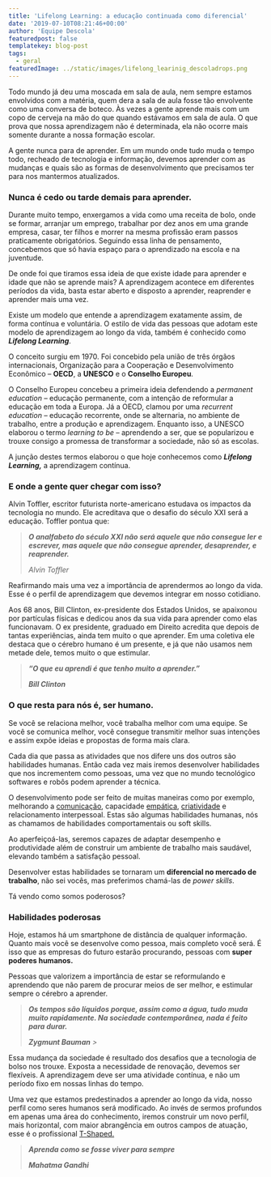 ```yaml
---
title: 'Lifelong Learning: a educação continuada como diferencial'
date: '2019-07-10T08:21:46+00:00'
author: 'Equipe Descola'
featuredpost: false
templatekey: blog-post
tags:
  - geral
featuredImage: ../static/images/lifelong_learinig_descoladrops.png
---
```


Todo mundo já deu uma moscada em sala de aula, nem sempre estamos envolvidos com a matéria, quem dera a sala de aula fosse tão envolvente como uma conversa de boteco. Às vezes a gente aprende mais com um copo de cerveja na mão do que quando estávamos em sala de aula. O que prova que nossa aprendizagem não é determinada, ela não ocorre mais somente durante a nossa formação escolar.

A gente nunca para de aprender. Em um mundo onde tudo muda o tempo todo, recheado de tecnologia e informação, devemos aprender com as mudanças e quais são as formas de desenvolvimento que precisamos ter para nos mantermos atualizados.

### **Nunca é cedo ou tarde demais para aprender.**

Durante muito tempo, enxergamos a vida como uma receita de bolo, onde se formar, arranjar um emprego, trabalhar por dez anos em uma grande empresa, casar, ter filhos e morrer na mesma profissão eram passos praticamente obrigatórios. Seguindo essa linha de pensamento, concebemos que só havia espaço para o aprendizado na escola e na juventude.

De onde foi que tiramos essa ideia de que existe idade para aprender e idade que não se aprende mais? A aprendizagem acontece em diferentes períodos da vida, basta estar aberto e disposto a aprender, reaprender e aprender mais uma vez.

Existe um modelo que entende a aprendizagem exatamente assim, de forma contínua e voluntária. O estilo de vida das pessoas que adotam este modelo de aprendizagem ao longo da vida, também é conhecido como **_Lifelong Learning_**.

O conceito surgiu em 1970. Foi concebido pela união de três órgãos internacionais, Organização para a Cooperação e Desenvolvimento Econômico – **OECD**, a **UNESCO** e o **Conselho Europeu**.

O Conselho Europeu concebeu a primeira ideia defendendo a _permanent education_ – educação permanente, com a intenção de reformular a educação em toda a Europa. Já a OECD, clamou por uma _recurrent education_ – educação recorrente, onde se alternaria, no ambiente de trabalho, entre a produção e aprendizagem. Enquanto isso, a UNESCO elaborou o termo _learning to be_ – aprendendo a ser, que se popularizou e trouxe consigo a promessa de transformar a sociedade, não só as escolas.

A junção destes termos elaborou o que hoje conhecemos como **_Lifelong Learning,_** a aprendizagem contínua.

### **E onde a gente quer chegar com isso?**

Alvin Toffler, escritor futurista norte-americano estudava os impactos da tecnologia no mundo. Ele acreditava que o desafio do século XXI será a educação. Toffler pontua que:

> **_O analfabeto do século XXI não será aquele que não consegue ler e escrever, mas aquele que não consegue aprender, desaprender, e reaprender._**
>
> <cite>Alvin Toffler</cite>

Reafirmando mais uma vez a importância de aprendermos ao longo da vida. Esse é o perfil de aprendizagem que devemos integrar em nosso cotidiano.

Aos 68 anos, Bill Clinton, ex-presidente dos Estados Unidos, se apaixonou por partículas físicas e dedicou anos da sua vida para aprender como elas funcionavam. O ex presidente, graduado em Direito acredita que depois de tantas experiências, ainda tem muito o que aprender. Em uma coletiva ele destaca que o cérebro humano é um presente, e já que não usamos nem metade dele, temos muito o que estimular.

> **_“O que eu aprendi é que tenho muito a aprender.”_**
>
> <cite>**_Bill Clinton_** </cite>

### **O que resta para nós é, ser humano.**

Se você se relaciona melhor, você trabalha melhor com uma equipe. Se você se comunica melhor, você consegue transmitir melhor suas intenções e assim expõe ideias e propostas de forma mais clara.

Cada dia que passa as atividades que nos difere uns dos outros são habilidades humanas. Então cada vez mais iremos desenvolver habilidades que nos incrementem como pessoas, uma vez que no mundo tecnológico softwares e robôs podem aprender a técnica.

O desenvolvimento pode ser feito de muitas maneiras como por exemplo, melhorando a [comunicação](https://descola.org/curso/comunicacao-nao-violenta), capacidade [empática](https://descola.org/curso/empatia), [criatividade](https://descola.org/curso/desbloqueio-criativo) e relacionamento interpessoal. Estas são algumas habilidades humanas, nós as chamamos de habilidades comportamentais ou soft skills.

Ao aperfeiçoá-las, seremos capazes de adaptar desempenho e produtividade além de construir um ambiente de trabalho mais saudável, elevando também a satisfação pessoal.

Desenvolver estas habilidades se tornaram um **diferencial no mercado de trabalho**, não sei vocês, mas preferimos chamá-las de _power skills_.

Tá vendo como somos poderosos?

### **Habilidades poderosas**

Hoje, estamos há um smartphone de distância de qualquer informação. Quanto mais você se desenvolve como pessoa, mais completo você será. É isso que as empresas do futuro estarão procurando, pessoas com **super poderes humanos.**

Pessoas que valorizem a importância de estar se reformulando e aprendendo que não parem de procurar meios de ser melhor, e estimular sempre o cérebro a aprender.

> **_Os tempos são líquidos porque, assim como a água, tudo muda muito rapidamente. Na sociedade contemporânea, nada é feito para durar._**
>
> <cite> **_Zygmunt Bauman_** > </cite>

Essa mudança da sociedade é resultado dos desafios que a tecnologia de bolso nos trouxe. Exposta a necessidade de renovação, devemos ser flexíveis. A aprendizagem deve ser uma atividade contínua, e não um período fixo em nossas linhas do tempo.

Uma vez que estamos predestinados a aprender ao longo da vida, nosso perfil como seres humanos será modificado. Ao invés de sermos profundos em apenas uma área do conhecimento, iremos construir um novo perfil, mais horizontal, com maior abrangência em outros campos de atuação, esse é o profissional [T-Shaped.](https://descola.org/drops/a-importancia-de-ser-um-profissional-multidisciplinar/)

> **_Aprenda como se fosse viver para sempre_**
>
> <cite>**_Mahatma Gandhi_** </cite>

